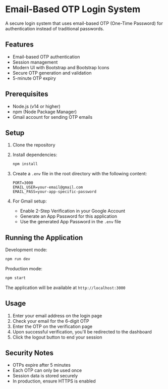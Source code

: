 # Email-Based OTP Login System

A secure login system that uses email-based OTP (One-Time Password) for authentication instead of traditional passwords.

## Features

- Email-based OTP authentication
- Session management
- Modern UI with Bootstrap and Bootstrap Icons
- Secure OTP generation and validation
- 5-minute OTP expiry

## Prerequisites

- Node.js (v14 or higher)
- npm (Node Package Manager)
- Gmail account for sending OTP emails

## Setup

1. Clone the repository
2. Install dependencies:

   ```bash
   npm install
   ```

3. Create a `.env` file in the root directory with the following content:

   ```
   PORT=3000
   EMAIL_USER=your-email@gmail.com
   EMAIL_PASS=your-app-specific-password
   ```

4. For Gmail setup:
   - Enable 2-Step Verification in your Google Account
   - Generate an App Password for this application
   - Use the generated App Password in the `.env` file

## Running the Application

Development mode:

```bash
npm run dev
```

Production mode:

```bash
npm start
```

The application will be available at `http://localhost:3000`

## Usage

1. Enter your email address on the login page
2. Check your email for the 6-digit OTP
3. Enter the OTP on the verification page
4. Upon successful verification, you'll be redirected to the dashboard
5. Click the logout button to end your session

## Security Notes

- OTPs expire after 5 minutes
- Each OTP can only be used once
- Session data is stored securely
- In production, ensure HTTPS is enabled
